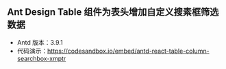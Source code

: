 ## Ant Design Table 组件为表头增加自定义搜素框筛选数据

- Antd 版本：3.9.1
- 代码演示：https://codesandbox.io/embed/antd-react-table-column-searchbox-xmptr
